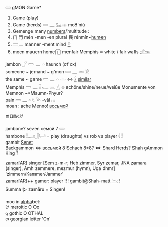 𓏠 gMON Game*  

1) Game (play)  
2) Game (herds)  𓏠 𓈖 [𓃒](𓃒) 𓏥  moȣ'niú  
3) Gemenge many [numbers](Numbers)/multitude :  
4) 门 門 mén -men -en plural 民 rénmín~[humen](Human)  
4) 𓏠𓈖 manner -ment mind [𓄣](𓄣)  
4) moen mauern home𓉧  menfair Memphis = white / fair walls [𓌶](𓌶)[𓌻](𓌻)  


jambon 𓂾 𓏠  𓈖  𓏏   haunch (of ox)  
someone ~ jemand ~ g'mon 𓏠  𓈖  𓏛  𓀀  
the same ~ game  𓏠  𓈖  𓏏  𓏛  ⇔ [𓏇](𓏇) [similar](similar)  
Memphis 𓏠  𓈖  𓄤  𓆑  𓂋  𓉴  𓊖  schöne/shine/neue/weiße Monumente von Memnon ~*Maumn-Phyur?  
   pain   𓏠  𓈖  𓏌  𓏲  𓅪 -vål 𓏥  
moan : ache Menno! [восьмой](восьмой)  

𐂸𐂧𐀷ო𐦃  


jambone? seven 	семой 7 𓏠  
hambone 𓎛𓂝𓃀𓂡  = play (draughts) vs rob vs player   𓇋  𓎛  
gambit [Senet](https://de.wikipedia.org/wiki/Senet)  
Backgammon ⇔ [восьмой](восьмой) 8 Schach 8*8? ⇔ Shard Herds? Shah gAmmon King ?  

zamar[AR] singer [Sem z-m-r, Heb zimmer, Syr zemar, JNA zamara (singer), Amh zemmere, mezmur (hymn), Uga dhmr] 'zimmern/Kammer/Jammer'  
zamar[AR]++ gamer: player !!! gambit@Shah-matt [𓏱](𓏱) !  
Summa 𒌇 zamāru = Singen!  

moo in [alpha](AlPha)bet:  
𐦃	meroitic O	Ox  
𐍉	gothic O OTHAL  
ო       georgian letter 'On'  
